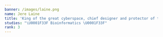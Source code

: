 ```yaml
---
banner: /images/laine.png
name: Jere Laine
title: 'King of the great cyberspace, chief designer and protector of the brand'
studies: "\U0001F33F Bioinformatics \U0001F33F"
rank: 3
---
```



